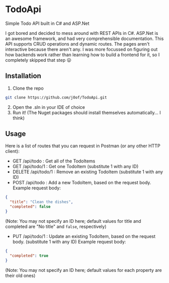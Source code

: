 # TodoApi
Simple Todo API built in C# and ASP.Net

I got bored and decided to mess around with REST APIs in C#. ASP.Net is an awesome framework, and had very comprehensible documentation.
This API supports CRUD operations and dynamic routes. The pages aren't interactive because there aren't any. I was more focussed on figuring out how backends work rather than learning how to build a frontend for it, so I completely skipped that step 😛

## Installation
1. Clone the repo
```bash
git clone https://github.com/j0of/TodoApi.git
```
2. Open the .sln in your IDE of choice
3. Run it! (The Nuget packages should install themselves automatically... I think)

## Usage
Here is a list of routes that you can request in Postman (or any other HTTP client):
- GET /api/todo : Get all of the TodoItems
- GET /api/todo/1 : Get one TodoItem (substitute 1 with any ID)
- DELETE /api/todo/1 : Remove an existing TodoItem (substitute 1 with any ID)
- POST /api/todo : Add a new TodoItem, based on the request body. Example request body:
```json
{
  "title": "Clean the dishes",
  "completed": false
}
```
(Note: You may not specify an ID here; default values for title and completed are "No title" and `false`, respectively)
- PUT /api/todo/1 : Update an existing TodoItem, based on the request body. (substitute 1 with any ID) Example request body:
```json
{
  "completed": true
}
```
(Note: You may not specify an ID here; default values for each property are their old ones)
